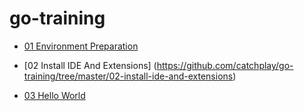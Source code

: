# go-training


*   [01 Environment Preparation](https://github.com/catchplay/go-training/tree/master/01-environment-preparation)

*   [02 Install IDE And Extensions]
 (https://github.com/catchplay/go-training/tree/master/02-install-ide-and-extensions)

*   [03 Hello World]((https://github.com/catchplay/go-training/tree/master/03-hellword))